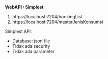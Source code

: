 **WebAPI : Simplest**

1. https://localhost:7204/bookingList
2. https://localhost:7204/masterJenisKonsumsi


Simplest API:
  - Database:  json file
  - Tidak ada security
  - Tidak ada parameter

    
